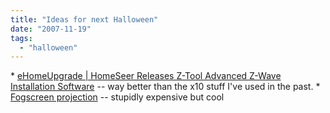 ```yaml
---
title: "Ideas for next Halloween"
date: "2007-11-19"
tags: 
  - "halloween"
---
```


\* [eHomeUpgrade | HomeSeer Releases Z-Tool Advanced Z-Wave Installation Software](http://www.ehomeupgrade.com/entry/4457/homeseer_releases_z-tool "eHomeUpgrade | HomeSeer Releases Z-Tool Advanced Z-Wave Installation Software") -- way better than the x10 stuff I've used in the past. \* [Fogscreen projection](http://www.coolest-gadgets.com/20071119/fogscreen-walk-through-projection-screen/) -- stupidly expensive but cool
